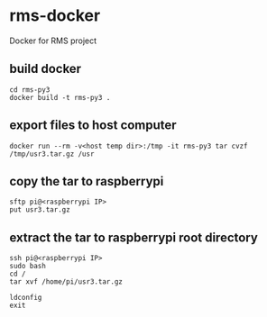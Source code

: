 # rms-docker
Docker for RMS project

## build docker 
```
cd rms-py3
docker build -t rms-py3 .
```

## export files to host computer 
```
docker run --rm -v<host temp dir>:/tmp -it rms-py3 tar cvzf /tmp/usr3.tar.gz /usr

```

## copy the tar to raspberrypi
```
sftp pi@<raspberrypi IP>
put usr3.tar.gz 
```

## extract the tar to raspberrypi root directory
```
ssh pi@<raspberrypi IP>
sudo bash
cd /
tar xvf /home/pi/usr3.tar.gz

ldconfig
exit
```